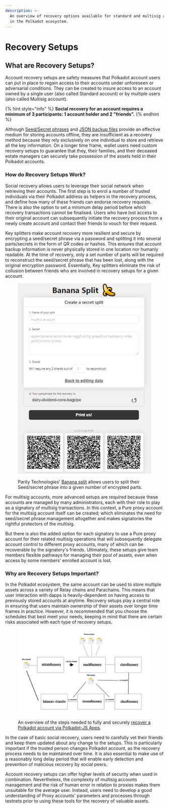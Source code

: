 ```yaml
---
description: >-
  An overview of recovery options available for standard and multisig accounts
  in the Polkadot ecosystem.
---
```


# Recovery Setups

## What are Recovery Setups?

Account recovery setups are safety measures that Polkadot account users can put in place to regain access to their accounts under unforeseen or adversarial conditions. They can be created to insure access to an account owned by a single user (also called Standard account) or by multiple users (also called Multisig account).

{% hint style="info" %}
**Social recovery for an account requires a minimum of 3 participants: 1 account holder and 2 "friends".**
{% endhint %}

Although [Seed/Secret phrases](seed-secret-phrases.md) and [JSON backup files](json-backups.md) provide an effective medium for storing accounts offline, they are insufficient as a recovery method because they rely exclusively on one individual to store and retrieve all the key information. On a longer time frame, wallet users need custom recovery setups to guarantee that they, their families, and their deceased estate managers can securely take possession of the assets held in their Polkadot accounts.&#x20;



### How do Recovery Setups Work?

Social recovery allows users to leverage their social network when retrieving their accounts. The first step is to enrol a number of trusted individuals via their Polkadot address as helpers in the recovery process, and define how many of these friends can endorse recovery requests. There is also the option to set a minimum delay period before which recovery transactions cannot be finalised. Users who have lost access to their original account can subsequently initiate the recovery process from a newly create account and contact their friends to vouch for their request.

Key splitters make account recovery more resilient and secure by encrypting a seed/secret phrase via a password and splitting it into several parts/secrets in the form of QR codes or hashes. This ensures that account backup information is never physically stored in one location nor humanly readable. At the time of recovery, only a set number of parts will be required to reconstruct the seed/secret phrase that has been lost, along with the original encryption password. Essentially, Key splitters eliminate the risk of collusion between friends who are involved in recovery setups for a given account.

<figure><img src="../../.gitbook/assets/S_RSBananaSplit.JPG" alt="A view of a 12-word seed/secret phrase split into 3 secrets/shards and encrypted by an auto-generated password in the Banana Split tool."><figcaption><p>Parity Technologies' <a href="https://bs.parity.io/#/">Banana split</a> allows users to split their Seed/secret phrase into a given number of encrypted parts.</p></figcaption></figure>

For multisig accounts, more advanced setups are required because these accounts are managed by many administrators, each with their role to play as a signatory of multisig transactions. In this context, a Pure proxy account for the multisig account itself can be created; which eliminates the need for seed/secret phrase management altogether and makes signatories the rightful protectors of the multisig.&#x20;

But there is also the added option for each signatory to use a Pure proxy account for their related multisig operations that will subsequently delegate account control to different proxy accounts, many of which can be recoverable by the signatory's friends. Ultimately, these setups give team members flexible pathways for managing their pool of assets, even when access by some members' enrolled account is lost.



### Why are Recovery Setups Important?

In the Polkadot ecosystem, the same account can be used to store multiple assets across a variety of Relay chains and Parachains. This means that user interaction with dapps is heavily-dependent on having access to previously stored accounts at anytime. Recovery setups play a central role in ensuring that users maintain ownership of their assets over longer time frames in practice. However, it is recommended that you choose the schedules that best meet your needs, keeping in mind that there are certain risks associated with each type of recovery setups.

<figure><img src="../../.gitbook/assets/S_RSSteps.png" alt="A block diagram showing the steps required to recover a Polkadot account via social recovery."><figcaption><p>An overview of the steps needed to fully and securely <a href="https://wiki.polkadot.network/docs/kusama-social-recovery">recover a Polkadot account via Polkadot-JS Apps</a>.</p></figcaption></figure>

In the case of basic social recovery, users need to carefully vet their friends and keep them updated about any change to the setups. This is particularly important if the trusted person changes Polkadot account, as the recovery process needs to be maintained over time. It is also essential to make use of a reasonably long delay period that will enable early detection and prevention of malicious recovery by social peers.&#x20;

Account recovery setups can offer higher levels of security when used in combination. Nevertheless, the complexity of multisig accounts management and the risk of human error in relation to proxies makes them unsuitable for the average user. Instead, users need to develop a good understanding of Proxy accounts' parameters and processes through testnets prior to using these tools for the recovery of valuable assets.&#x20;

